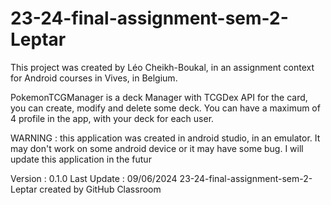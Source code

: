 # 23-24-final-assignment-sem-2-Leptar

This project was created by Léo Cheikh-Boukal, in an assignment context for Android courses in Vives, in Belgium.

PokemonTCGManager is a deck Manager with TCGDex API for the card, you can create, modify and delete some deck. 
You can have a maximum of 4 profile in the app, with your deck for each user.

WARNING : this application was created in android studio, in an emulator. It may don't work on some android device or it may have some bug.
I will update this application in the futur

Version : 0.1.0
Last Update : 09/06/2024
23-24-final-assignment-sem-2-Leptar created by GitHub Classroom
